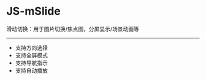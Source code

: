 # JS-mSlide
滑动切换：用于图片切换/焦点图，分屏显示/场景动画等

---------------------------------------------------------

* 支持方向选择 
* 支持全屏模式
* 支持导航指示
* 支持自动播放


